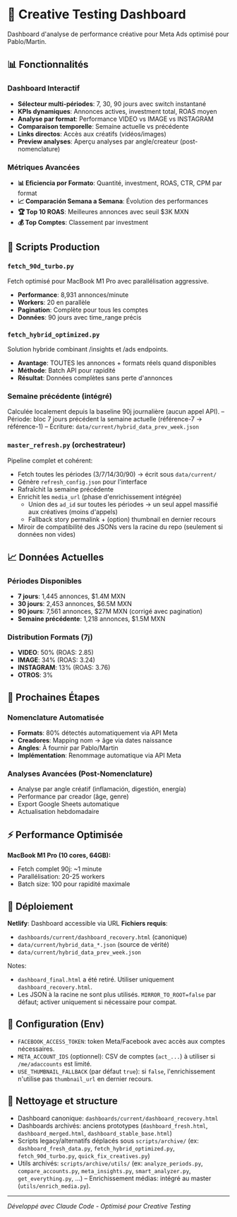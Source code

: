 # 🚀 Creative Testing Dashboard

Dashboard d'analyse de performance créative pour Meta Ads optimisé pour Pablo/Martin.

## 📊 Fonctionnalités

### Dashboard Interactif
- **Sélecteur multi-périodes**: 7, 30, 90 jours avec switch instantané
- **KPIs dynamiques**: Annonces actives, investment total, ROAS moyen
- **Analyse par format**: Performance VIDEO vs IMAGE vs INSTAGRAM
- **Comparaison temporelle**: Semaine actuelle vs précédente
- **Links directos**: Accès aux créatifs (vidéos/images)
- **Preview analyses**: Aperçu analyses par angle/createur (post-nomenclature)

### Métriques Avancées
- **📊 Eficiencia por Formato**: Quantité, investment, ROAS, CTR, CPM par format
- **📈 Comparación Semana a Semana**: Évolution des performances
- **🏆 Top 10 ROAS**: Meilleures annonces avec seuil $3K MXN
- **💰 Top Comptes**: Classement par investment

## 🔧 Scripts Production

### `fetch_90d_turbo.py`
Fetch optimisé pour MacBook M1 Pro avec parallélisation aggressive.
- **Performance**: 8,931 annonces/minute  
- **Workers**: 20 en parallèle
- **Pagination**: Complète pour tous les comptes
- **Données**: 90 jours avec time_range précis

### `fetch_hybrid_optimized.py`  
Solution hybride combinant /insights et /ads endpoints.
- **Avantage**: TOUTES les annonces + formats réels quand disponibles
- **Méthode**: Batch API pour rapidité
- **Résultat**: Données complètes sans perte d'annonces

### Semaine précédente (intégré)
Calculée localement depuis la baseline 90j journalière (aucun appel API).
– Période: bloc 7 jours précédent la semaine actuelle (référence-7 → référence-1)
– Écriture: `data/current/hybrid_data_prev_week.json`

### `master_refresh.py` (orchestrateur)
Pipeline complet et cohérent:
- Fetch toutes les périodes (3/7/14/30/90) → écrit sous `data/current/`
- Génère `refresh_config.json` pour l'interface
- Rafraîchit la semaine précédente
- Enrichit les `media_url` (phase d'enrichissement intégrée)
  - Union des `ad_id` sur toutes les périodes → un seul appel massifié aux créatives (moins d'appels)
  - Fallback story permalink + (option) thumbnail en dernier recours
- Miroir de compatibilité des JSONs vers la racine du repo (seulement si données non vides)

## 📈 Données Actuelles

### Périodes Disponibles
- **7 jours**: 1,445 annonces, $1.4M MXN
- **30 jours**: 2,453 annonces, $6.5M MXN  
- **90 jours**: 7,561 annonces, $27M MXN (corrigé avec pagination)
- **Semaine précédente**: 1,218 annonces, $1.5M MXN

### Distribution Formats (7j)
- **VIDEO**: 50% (ROAS: 2.85)
- **IMAGE**: 34% (ROAS: 3.24)  
- **INSTAGRAM**: 13% (ROAS: 3.76)
- **OTROS**: 3%

## 🎯 Prochaines Étapes

### Nomenclature Automatisée
- **Formats**: 80% détectés automatiquement via API Meta
- **Creadores**: Mapping nom → âge via dates naissance  
- **Angles**: À fournir par Pablo/Martin
- **Implémentation**: Renommage automatique via API Meta

### Analyses Avancées (Post-Nomenclature)
- Analyse par angle créatif (inflamación, digestión, energía)
- Performance par creador (âge, genre)
- Export Google Sheets automatique
- Actualisation hebdomadaire

## ⚡ Performance Optimisée

**MacBook M1 Pro (10 cores, 64GB):**
- Fetch complet 90j: ~1 minute
- Parallélisation: 20-25 workers
- Batch size: 100 pour rapidité maximale

## 📱 Déploiement

**Netlify**: Dashboard accessible via URL
**Fichiers requis**: 
- `dashboards/current/dashboard_recovery.html` (canonique)
- `data/current/hybrid_data_*.json` (source de vérité)
- `data/current/hybrid_data_prev_week.json`

Notes:
- `dashboard_final.html` a été retiré. Utiliser uniquement `dashboard_recovery.html`.
- Les JSON à la racine ne sont plus utilisés. `MIRROR_TO_ROOT=false` par défaut; activer uniquement si nécessaire pour compat.

## 🔐 Configuration (Env)

- `FACEBOOK_ACCESS_TOKEN`: token Meta/Facebook avec accès aux comptes nécessaires.
- `META_ACCOUNT_IDS` (optionnel): CSV de comptes (`act_...`) à utiliser si `/me/adaccounts` est limité.
- `USE_THUMBNAIL_FALLBACK` (par défaut `true`): si `false`, l'enrichissement n'utilise pas `thumbnail_url` en dernier recours.

## 🧹 Nettoyage et structure
- Dashboard canonique: `dashboards/current/dashboard_recovery.html`
- Dashboards archivés: anciens prototypes (`dashboard_fresh.html`, `dashboard_merged.html`, `dashboard_stable_base.html`)
- Scripts legacy/alternatifs déplacés sous `scripts/archive/` (ex: `dashboard_fresh_data.py`, `fetch_hybrid_optimized.py`, `fetch_90d_turbo.py`, `quick_fix_creatives.py`)
- Utils archivés: `scripts/archive/utils/` (ex: `analyze_periods.py`, `compare_accounts.py`, `meta_insights.py`, `smart_analyzer.py`, `get_everything.py`, ...)
– Enrichissement médias: intégré au master (`utils/enrich_media.py`).

---
*Développé avec Claude Code - Optimisé pour Creative Testing*
